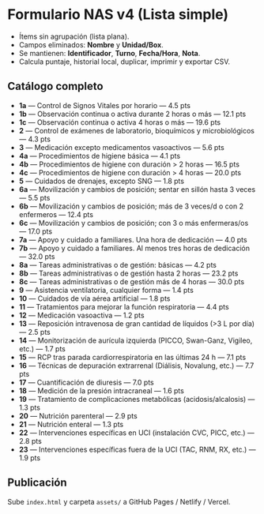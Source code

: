 # Formulario NAS v4 (Lista simple)
- Ítems sin agrupación (lista plana).
- Campos eliminados: **Nombre** y **Unidad/Box**.
- Se mantienen: **Identificador**, **Turno**, **Fecha/Hora**, **Nota**.
- Calcula puntaje, historial local, duplicar, imprimir y exportar CSV.

## Catálogo completo
- **1a** — Control de Signos Vitales por horario — 4.5 pts
- **1b** — Observación continua o activa durante 2 horas o más — 12.1 pts
- **1c** — Observación continua o activa 4 horas o más — 19.6 pts
- **2** — Control de exámenes de laboratorio, bioquímicos y microbiológicos — 4.3 pts
- **3** — Medicación excepto medicamentos vasoactivos — 5.6 pts
- **4a** — Procedimientos de higiene básica — 4.1 pts
- **4b** — Procedimientos de higiene con duración > 2 horas — 16.5 pts
- **4c** — Procedimientos de higiene con duración > 4 horas — 20.0 pts
- **5** — Cuidados de drenajes, excepto SNG — 1.8 pts
- **6a** — Movilización y cambios de posición; sentar en sillón hasta 3 veces — 5.5 pts
- **6b** — Movilización y cambios de posición; más de 3 veces/d o con 2 enfermeros — 12.4 pts
- **6c** — Movilización y cambios de posición; con 3 o más enfermeras/os — 17.0 pts
- **7a** — Apoyo y cuidado a familiares. Una hora de dedicación — 4.0 pts
- **7b** — Apoyo y cuidado a familiares. Al menos tres horas de dedicación — 32.0 pts
- **8a** — Tareas administrativas o de gestión: básicas — 4.2 pts
- **8b** — Tareas administrativas o de gestión hasta 2 horas — 23.2 pts
- **8c** — Tareas administrativas o de gestión más de 4 horas — 30.0 pts
- **9** — Asistencia ventilatoria, cualquier forma — 1.4 pts
- **10** — Cuidados de vía aérea artificial — 1.8 pts
- **11** — Tratamientos para mejorar la función respiratoria — 4.4 pts
- **12** — Medicación vasoactiva — 1.2 pts
- **13** — Reposición intravenosa de gran cantidad de líquidos (>3 L por día) — 2.5 pts
- **14** — Monitorización de aurícula izquierda (PICCO, Swan-Ganz, Vigileo, etc.) — 1.7 pts
- **15** — RCP tras parada cardiorrespiratoria en las últimas 24 h — 7.1 pts
- **16** — Técnicas de depuración extrarrenal (Diálisis, Novalung, etc.) — 7.7 pts
- **17** — Cuantificación de diuresis — 7.0 pts
- **18** — Medición de la presión intracraneal — 1.6 pts
- **19** — Tratamiento de complicaciones metabólicas (acidosis/alcalosis) — 1.3 pts
- **20** — Nutrición parenteral — 2.9 pts
- **21** — Nutrición enteral — 1.3 pts
- **22** — Intervenciones específicas en UCI (instalación CVC, PICC, etc.) — 2.8 pts
- **23** — Intervenciones específicas fuera de la UCI (TAC, RNM, RX, etc.) — 1.9 pts

## Publicación
Sube `index.html` y carpeta `assets/` a GitHub Pages / Netlify / Vercel.
